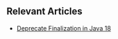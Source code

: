 ## Relevant Articles
- [Deprecate Finalization in Java 18](https://www.baeldung.com/java-18-deprecate-finalization)
